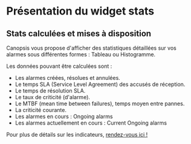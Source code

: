 # Présentation du widget stats

## Stats calculées et mises à disposition

Canopsis vous propose d'afficher des statistiques détaillées sur vos alarmes sous différentes formes : Tableau ou Histogramme. 

Les données pouvant être calculées sont : 

*  Les alarmes créées, résolues et annulées.
*  Le temps SLA (Service Level Agreement) des accusés de réception.
*  Le temps de résolution SLA.
*  Le taux de criticité (d'alarme).
*  Le MTBF (mean time between failures), temps moyen entre pannes.
*  La criticité courante.
*  Les alarmes en cours : Ongoing alarms
*  Les alarmes actuellement en cours : Current Ongoing alarms

Pour plus de détails sur les indicateurs, [rendez-vous ici !](Utilisation-du-widget.md)
